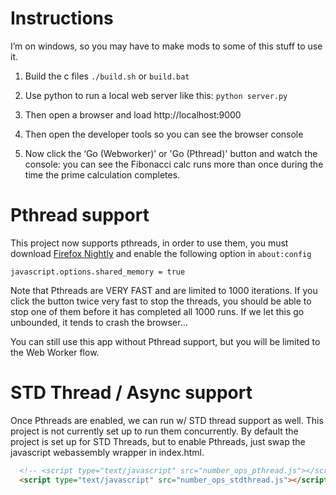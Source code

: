 
# Instructions

I’m on windows, so you may have to make mods to some of this stuff to use it.
 
1. Build the c files
  `./build.sh` or `build.bat`
 
2. Use python to run a local web server like this:
  `python server.py`
 
3. Then open a browser and load http://localhost:9000
 
4. Then open the developer tools so you can see the browser console
 
5. Now click the ‘Go (Webworker)’ or 'Go (Pthread)' button and watch the console: you can see the Fibonacci calc runs more than once during the time the prime calculation completes.
 

# Pthread support

This project now supports pthreads, in order to use them, you must download [Firefox Nightly](https://www.mozilla.org/en-US/firefox/channel/desktop/#nightly) and enable the following option in `about:config`

```
javascript.options.shared_memory = true
```

Note that Pthreads are VERY FAST and are limited to 1000 iterations.  If you click the button twice very fast
to stop the threads, you should be able to stop one of them before it has completed all 1000 runs.  If we let
this go unbounded, it tends to crash the browser...

You can still use this app without Pthread support, but you will be limited to the Web Worker flow.

# STD Thread / Async support

Once Pthreads are enabled, we can run w/ STD thread support as well.  This project is not currently set up to
run them concurrently.  By default the project is set up for STD Threads, but to enable Pthreads, just swap the
javascript webassembly wrapper in index.html.
```html
  <!-- <script type="text/javascript" src="number_ops_pthread.js"></script> -->
  <script type="text/javascript" src="number_ops_stdthread.js"></script>
```